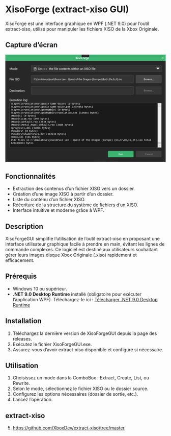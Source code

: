 # XisoForge (extract-xiso GUI)

XisoForge est une interface graphique en WPF (.NET 9.0) pour l’outil extract-xiso, utilisé pour manipuler les fichiers XISO de la Xbox Originale.

## Capture d’écran
![Image Alt](https://github.com/Slag32X/XisoForge/blob/2ca518c3058d27415a408e821c530e4e45f6c88b/Capture.png)

## Fonctionnalités
- Extraction des contenus d’un fichier XISO vers un dossier.
- Création d’une image XISO à partir d’un dossier.
- Liste du contenu d’un fichier XISO.
- Réécriture de la structure du système de fichiers d’un XISO.
- Interface intuitive et moderne grâce à WPF.

## Description
XisoForgeGUI simplifie l’utilisation de l’outil extract-xiso en proposant une interface utilisateur graphique facile à prendre en main, évitant les lignes de commande complexes. Ce logiciel est destiné aux utilisateurs souhaitant gérer leurs images disque Xbox Originale (.xiso) rapidement et efficacement.

## Prérequis
- Windows 10 ou supérieur.
- **.NET 9.0 Desktop Runtime** installé (obligatoire pour exécuter l’application WPF). Téléchargez-le ici : [Télécharger .NET 9.0 Desktop Runtime](https://dotnet.microsoft.com/en-us/download/dotnet/9.0/runtime)

## Installation
1. Téléchargez la dernière version de XisoForgeGUI depuis la page des releases.
2. Exécutez le fichier XisoForgeGUI.exe.
3. Assurez-vous d’avoir extract-xiso disponible et configuré si nécessaire.

## Utilisation
1. Choisissez un mode dans la ComboBox : Extract, Create, List, ou Rewrite.
2. Selon le mode, sélectionnez le fichier XISO ou le dossier source.
3. Configurez les options nécessaires (dossier de sortie, etc.).
4. Lancez l’opération.

## extract-xiso
5. https://github.com/XboxDev/extract-xiso/tree/master
